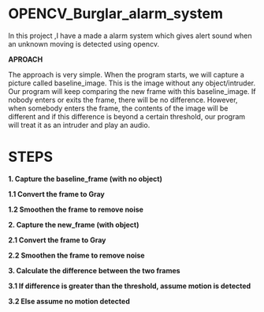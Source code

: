 # OPENCV_Burglar_alarm_system
In this project ,I have a made a alarm system which gives alert sound when an unknown moving is detected using opencv.

**APROACH**

The approach is very simple. When the program starts, we will capture a picture called baseline_image. This is the image without any object/intruder. Our program will keep comparing the new frame with this baseline_image. If nobody enters or exits the frame, there will be no difference. However, when somebody enters the frame, the contents of the image will be different and if this difference is beyond a certain threshold, our program will treat it as an intruder and play an audio.

 # STEPS
**1. Capture the baseline_frame (with no object)**

**1.1 Convert the frame to Gray**

**1.2 Smoothen the frame to remove noise**

**2. Capture the new_frame (with object)**

**2.1 Convert the frame to Gray**

**2.2 Smoothen the frame to remove noise**

**3. Calculate the difference between the two frames**

**3.1 If difference is greater than the threshold, assume motion is detected**

**3.2 Else assume no motion detected**
